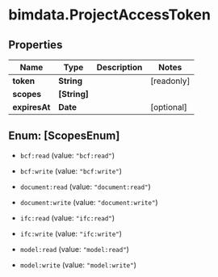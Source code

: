 # bimdata.ProjectAccessToken

## Properties

Name | Type | Description | Notes
------------ | ------------- | ------------- | -------------
**token** | **String** |  | [readonly] 
**scopes** | **[String]** |  | 
**expiresAt** | **Date** |  | [optional] 



## Enum: [ScopesEnum]


* `bcf:read` (value: `"bcf:read"`)

* `bcf:write` (value: `"bcf:write"`)

* `document:read` (value: `"document:read"`)

* `document:write` (value: `"document:write"`)

* `ifc:read` (value: `"ifc:read"`)

* `ifc:write` (value: `"ifc:write"`)

* `model:read` (value: `"model:read"`)

* `model:write` (value: `"model:write"`)





